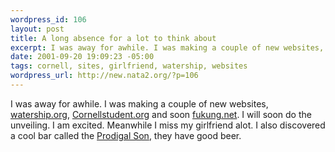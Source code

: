 ```yaml
--- 
wordpress_id: 106
layout: post
title: A long absence for a lot to think about
excerpt: I was away for awhile. I was making a couple of new websites, watership.org, Cornellstudent.org and soon fukung.net. I will soon do the unveiling. I am excited. Meanwhile I miss my girlfriend alot. I also discovered a cool bar called the Prodig...
date: 2001-09-20 19:09:23 -05:00
tags: cornell, sites, girlfriend, watership, websites
wordpress_url: http://new.nata2.org/?p=106
---
```

I was away for awhile. I was making a couple of new websites, <a href="http://www.watership.org">watership.org</a>, <a href="http://www.cornellstudent.org">Cornellstudent.org</a> and soon <a href="http://fukung.net">fukung.net</a>. I will soon do the unveiling. I am excited. Meanwhile I miss my girlfriend alot. I also discovered a cool bar called the <a href="http://www.prodigalsonbar.com">Prodigal Son</a>, they have good beer.
